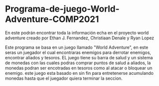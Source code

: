 # Programa-de-juego-World-Adventure-COMP2021
En este podrán encontrar toda la información echa en el proyecto world adventure creado por Ethan J. Fernandez, Christiaan Denale y Ryan Lopez

Este programa se basa en un juego llamado "World Adventure", en este seras un juegador el cual encontraras enemigos para derrotar enemigos, encontrar aliados y tesoros. EL juego tiene su barra de salud y un sistema de monedas con las cuales podras comprar puntos de salud a aliados, la monedas podran ser encotradas en tesoros como al atacar o bloquear un enemigo. este juego esta basado en sin fin para entretenerse acumulando monedas hasta que el juegador quiera terminar la seccion.

